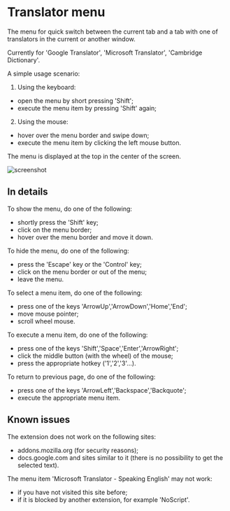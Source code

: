# Translator menu

The menu for quick switch between the current tab and a tab with one of translators in the current or another window.

Currently for 'Google Translator', 'Microsoft Translator', 'Cambridge Dictionary'.

A simple usage scenario:

1. Using the keyboard:
* open the menu by short pressing 'Shift';
* execute the menu item by pressing 'Shift' again;
2. Using the mouse:
* hover over the menu border and swipe down;
* execute the menu item by clicking the left mouse button.

The menu is displayed at the top in the center of the screen.

![screenshot](https://github.com/y4v8/translator_menu/blob/master/screenshot.png)

## In details

To show the menu, do one of the following:

* shortly press the 'Shift' key;
* click on the menu border;
* hover over the menu border and move it down.

To hide the menu, do one of the following:

* press the 'Escape' key or the 'Control' key;
* click on the menu border or out of the menu;
* leave the menu.

To select a menu item, do one of the following:

* press one of the keys 'ArrowUp','ArrowDown','Home','End';
* move mouse pointer;
* scroll wheel mouse.

To execute a menu item, do one of the following:

* press one of the keys 'Shift','Space','Enter','ArrowRight';
* click the middle button (with the wheel) of the mouse;
* press the appropriate hotkey ('1','2','3'...).

To return to previous page, do one of the following:

* press one of the keys 'ArrowLeft','Backspace','Backquote';
* execute the appropriate menu item.

## Known issues

The extension does not work on the following sites:

* addons.mozilla.org (for security reasons);
* docs.google.com and sites similar to it (there is no possibility to get the selected text).

The menu item 'Microsoft Translator - Speaking English' may not work:

* if you have not visited this site before;
* if it is blocked by another extension, for example 'NoScript'.
